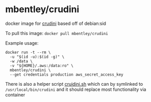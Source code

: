 # mbentley/crudini

docker image for [crudini](https://github.com/pixelb/crudini)
based off of debian:sid

To pull this image:
`docker pull mbentley/crudini`

Example usage:

```
docker run -t --rm \
  -u "$(id -u):$(id -g)" \
  -w /data \
  -v "${HOME}/.aws:/data:ro" \
  mbentley/crudini \
  --get credentials production aws_secret_access_key
```

There is also a helper script [cruidini.sh](./crudini.sh) which can by symlinked to `/usr/local/bin/crudini` and it should replace most functionality via container
